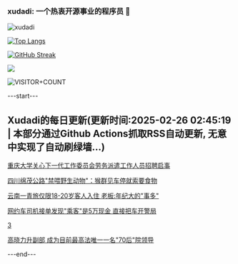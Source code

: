 ### xudadi: 一个热衷开源事业的程序员 👋

![xudadi](https://github-readme-stats-git-masterorgs-github-readme-stats-team.vercel.app/api?username=xudadi)

[![Top Langs](https://github-readme-stats.vercel.app/api/top-langs/?username=xudadi)](https://github.com/anuraghazra/github-readme-stats)

[![GitHub Streak](https://streak-stats.demolab.com?user=xudadi&locale=zh_Hans)](https://git.io/streak-stats)

![](https://raw.githubusercontent.com/xudadi/xudadi/main/assets/github-contribution-grid-snake.svg)

![VISITOR+COUNT](https://komarev.com/ghpvc/?username=xudadi&label=VISITOR+COUNT)


---start---

## Xudadi的每日更新(更新时间:2025-02-26 02:45:19 | 本部分通过Github Actions抓取RSS自动更新, 无意中实现了自动刷绿墙...)

[重庆大学关心下一代工作委员会劳务派遣工作人员招聘启事](https://www.gongkaoleida.com/article/2300423)

[四川绵茂公路"禁喂野生动物"：猴群见车停就索要食物](https://m.163.com/news/article/JP95QCEH0514D3UH.html)

[云南一青旅仅限18-20岁客人入住 老板:年纪大的"事多"](https://m.163.com/news/article/JP94EC9S0514D3UH.html)

[网约车司机接单发现"乘客"是5万现金 直接把车开警局](https://m.163.com/news/article/JP8UNITT051492T3.html)

[3](https://m.163.com/touch/news/sub/domestic)

[高晓力升副部 成为目前最高法唯一一名"70后"院领导](https://m.163.com/news/article/JP8VBJSQ0512B07B.html)

---end---
